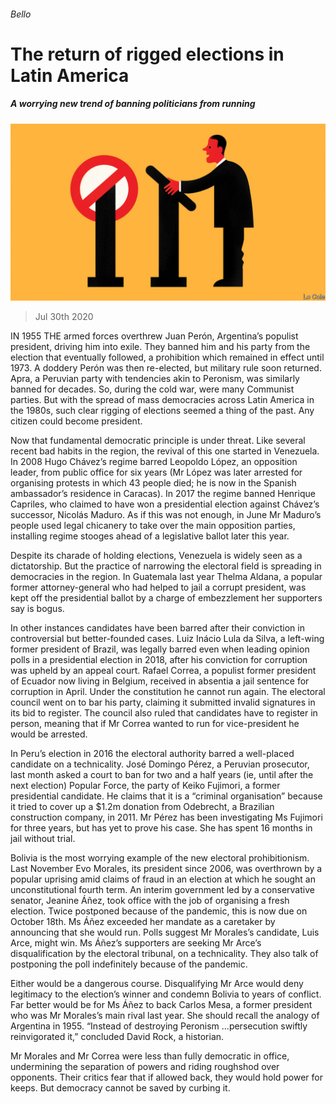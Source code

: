 ###### Bello

# The return of rigged elections in Latin America 

##### A worrying new trend of banning politicians from running 

![image](images/20200801_AMD001_0.jpg) 

> Jul 30th 2020 

IN 1955 THE armed forces overthrew Juan Perón, Argentina’s populist president, driving him into exile. They banned him and his party from the election that eventually followed, a prohibition which remained in effect until 1973. A doddery Perón was then re-elected, but military rule soon returned. Apra, a Peruvian party with tendencies akin to Peronism, was similarly banned for decades. So, during the cold war, were many Communist parties. But with the spread of mass democracies across Latin America in the 1980s, such clear rigging of elections seemed a thing of the past. Any citizen could become president.

Now that fundamental democratic principle is under threat. Like several recent bad habits in the region, the revival of this one started in Venezuela. In 2008 Hugo Chávez’s regime barred Leopoldo López, an opposition leader, from public office for six years (Mr López was later arrested for organising protests in which 43 people died; he is now in the Spanish ambassador’s residence in Caracas). In 2017 the regime banned Henrique Capriles, who claimed to have won a presidential election against Chávez’s successor, Nicolás Maduro. As if this was not enough, in June Mr Maduro’s people used legal chicanery to take over the main opposition parties, installing regime stooges ahead of a legislative ballot later this year.


Despite its charade of holding elections, Venezuela is widely seen as a dictatorship. But the practice of narrowing the electoral field is spreading in democracies in the region. In Guatemala last year Thelma Aldana, a popular former attorney-general who had helped to jail a corrupt president, was kept off the presidential ballot by a charge of embezzlement her supporters say is bogus.

In other instances candidates have been barred after their conviction in controversial but better-founded cases. Luiz Inácio Lula da Silva, a left-wing former president of Brazil, was legally barred even when leading opinion polls in a presidential election in 2018, after his conviction for corruption was upheld by an appeal court. Rafael Correa, a populist former president of Ecuador now living in Belgium, received in absentia a jail sentence for corruption in April. Under the constitution he cannot run again. The electoral council went on to bar his party, claiming it submitted invalid signatures in its bid to register. The council also ruled that candidates have to register in person, meaning that if Mr Correa wanted to run for vice-president he would be arrested.

In Peru’s election in 2016 the electoral authority barred a well-placed candidate on a technicality. José Domingo Pérez, a Peruvian prosecutor, last month asked a court to ban for two and a half years (ie, until after the next election) Popular Force, the party of Keiko Fujimori, a former presidential candidate. He claims that it is a “criminal organisation” because it tried to cover up a $1.2m donation from Odebrecht, a Brazilian construction company, in 2011. Mr Pérez has been investigating Ms Fujimori for three years, but has yet to prove his case. She has spent 16 months in jail without trial.

Bolivia is the most worrying example of the new electoral prohibitionism. Last November Evo Morales, its president since 2006, was overthrown by a popular uprising amid claims of fraud in an election at which he sought an unconstitutional fourth term. An interim government led by a conservative senator, Jeanine Áñez, took office with the job of organising a fresh election. Twice postponed because of the pandemic, this is now due on October 18th. Ms Áñez exceeded her mandate as a caretaker by announcing that she would run. Polls suggest Mr Morales’s candidate, Luis Arce, might win. Ms Áñez’s supporters are seeking Mr Arce’s disqualification by the electoral tribunal, on a technicality. They also talk of postponing the poll indefinitely because of the pandemic.

Either would be a dangerous course. Disqualifying Mr Arce would deny legitimacy to the election’s winner and condemn Bolivia to years of conflict. Far better would be for Ms Áñez to back Carlos Mesa, a former president who was Mr Morales’s main rival last year. She should recall the analogy of Argentina in 1955. “Instead of destroying Peronism …persecution swiftly reinvigorated it,” concluded David Rock, a historian.

Mr Morales and Mr Correa were less than fully democratic in office, undermining the separation of powers and riding roughshod over opponents. Their critics fear that if allowed back, they would hold power for keeps. But democracy cannot be saved by curbing it.

